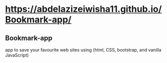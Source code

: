 # https://abdelazizeiwisha11.github.io/Bookmark-app/
## Bookmark-app
app to save your favourite web sites using (html, CSS, bootstrap, and vanilla JavaScript)
